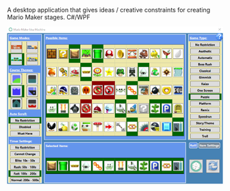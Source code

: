 A desktop application that gives ideas / creative constraints for creating Mario Maker stages. C#/WPF

![mmim.png](https://github.com/Nyx-Edelstein/MarioMakerIdeaMachine/blob/main/mmim.PNG)
